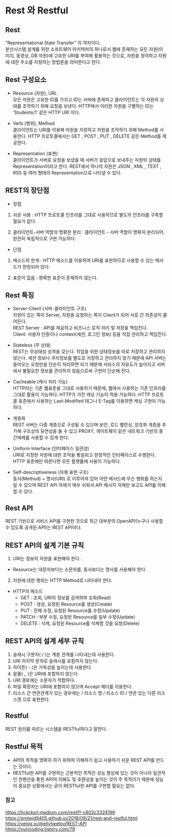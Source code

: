 # Rest 와 Restful
## Rest
“Representational State Transfer” 의 약자이다.   
분산시스템 설계를 위한 소프트웨어 아키텍처의 하나로서 
웹에 존재하는 모든 자원(이미지, 동영상, DB 자원)에 고유한 URI를 부여해 활용하는 것으로, 자원을 정의하고 자원에 대한 주소를 지정하는 방법론을 의미한다고 한다.

## Rest 구성요소
* Resource (자원), URL   
모든 자원은 고유한 ID를 가지고 ID는 서버에 존재하고 클라이언트는 각 자원의 상태를 조작하기 위해 요청을 보낸다. HTTP에서 이러한 자원을 구별하는 ID는 ‘Students/1’ 같은 HTTP URI 이다.

* Verb (행위), Method   
클라이언트는 URI를 이용해 자원을 지정하고 자원을 조작하기 위해 Method를 사용한다. HTTP 프로토콜에서는 GET , POST , PUT , DELETE 같은 Method를 제공한다.

* Representation (표현)   
클라이언트가 서버로 요청을 보냈을 때 서버가 응답으로 보내주는 자원의 상태를 Representation이라고 한다. REST에서 하나의 자원은 JSON , XML , TEXT , RSS 등 여러 형태의 Representation으로 나타낼 수 있다.

## REST의 장단점
* 장점
1. 쉬운 사용 : HTTP 프로토콜 인프라를 그대로 사용하므로 별도의 인프라를 구축할 필요가 없다.

2. 클라이언트-서버 역할의 명확한 분리 : 클라이언트 - 서버 역할이 명확히 분리되어, 완전히 독립적으로 구현 가능하다.

* 단점
1. 메소드의 한계 : HTTP 메소드를 이용하여 URI를 표현하므로 사용할 수 있는 메서드가 한정되어 있다. 

2. 표준이 없음 : 명확한 표준이 존재하지 않는다.

## Rest 특징
* Server-Client (서버-클라이언트 구조)   
자원이 있는 쪽이 Server, 자원을 요청하는 쪽이 Client가 되어 서로 간 의존성이 줄어든다.   
REST Server : API를 제공하고 비즈니스 로직 처리 및 저장을 책임진다.   
Client: 사용자 인증이나 context(세션, 로그인 정보) 등을 직접 관리하고 책임진다.   

* Stateless (무 상태)   
REST는 무상태성 성격을 갖는다. 작업을 위한 상태정보를 따로 저장하고 관리하지 않는다. 
세션 정보나 쿠키정보를 별도로 저장하고 관리하지 않기 때문에 API 서버는 들어오는 요청만을 단순히 처리하면 되기 때문에 서비스의 자유도가 높아지고 서버에서 불필요한 정보를 관리하지 않음으로써 구현이 단순해 진다.

* Cacheable (캐시 처리 가능)   
HTTP라는 기존 웹표준을 그대로 사용하기 때문에, 웹에서 사용하는 기존 인프라를 그대로 활용이 가능하다. HTTP가 가진 캐싱 기능이 적용 가능하다. 
HTTP 프로토콜 표준에서 사용하는 Last-Modified 태그나 E-Tag를 이용하면 캐싱 구현이 가능하다.

* 계층화   
REST 서버는 다중 계층으로 구성될 수 있으며 보안, 로드 밸런싱, 암호화 계층을 추가해 구조상의 유연성을 둘 수 있고 PROXY, 게이트웨이 같은 네트워크 기반의 중간매체를 사용할 수 있게 한다.

* Uniform Interface (인터페이스 일관성)   
URI로 지정한 자원에 대한 조작을 통일되고 한정적인 인터페이스로 수행한다. HTTP 표준에만 따른다면 모든 플랫폼에 사용이 가능하다.

* Self-descriptiveness (자체 표현 구조)   
동사(Method) + 명사(URI) 로 이루어져 있어 어떤 메서드에 무슨 행위를 하는지 알 수 있으며 REST API 자체가 매우 쉬워서 API 메시지 자체만 보고도 API를 이해할 수 있다.

## Rest API
REST 기반으로 서비스 API를 구현한 것으로 최근 대부분의 OpenAPI(누구나 사용할 수 있도록 공개된 API)는 REST API이다.

## REST API의 설계 기본 규칙
1. URI는 정보의 자원을 표현해야 한다.
* Resource는 대문자보다는 소문자를, 동사보다는 명사를 사용해야 한다.
2. 자원에 대한 행위는 HTTP Method로 나타내야 한다.
* HTTP의 메소드
  * GET : 조회, URI의 정보를 검색하여 조회(Read)
  * POST : 생성, 요청된 Resource를 생성(Create)
  * PUT : 전체 수정, 요청된 Resource를 수정(Update)
  * PATCH : 부분 수정, 요청된 Resource를 일부 수정(Update)
  * DELETE : 삭제, 요청된 Resource를 삭제할 것을 요청(Delete)

## REST API의 설계 세부 규칙
1.	슬래시 구분자( / )는 계층 관계를 나타내는데 사용한다.
2.	URI 마지막 문자로 슬래시를 포함하지 않는다.
3.	하이픈( - )은 가독성을 높이는데 사용한다.
4.	밑줄( _ )은 URI에 포함하지 않는다.
5.	URI 경로에는 소문자가 적합하다.
6.	파일 확장자는 URI에 포함하지 않으며 Accept 헤더를 이용한다.
7.	리소스 간 연관관계가 있는 경우에는 / 리소스 명 / 리소스 ID / 연관 있는 다른 리소스명 으로 표현한다.

## Restful
REST 원리를 따르는 시스템을 RESTful하다고 말한다.

## Restful 목적
*	API의 목적을 명확히 하기 위하여 이해하기 쉽고 사용하기 쉬운 REST API를 만드는 것이다.
*	RESTful한 API를 구현하는 근본적인 목적은 성능 향상에 있는 것이 아니라 일관적인 컨벤션을 통한 API의 이해도 및 호환성을 높이는 것이 주 목적이기 때문에 성능이 중요한 상황에서는 굳이 RESTful한 API를 구현할 필요는 없다.


### 참고
https://hckcksrl.medium.com/rest란-c602c3324196   
https://gmlwjd9405.github.io/2018/09/21/rest-and-restful.html   
https://velog.io/@ellyheetov/REST-API   
https://yuricoding.tistory.com/79   
